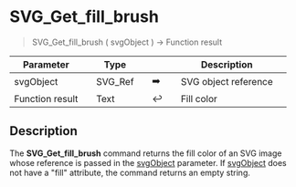 <!-- fill := SVG_Get_fill_brush ( svgObject )
 -> svgObject (Text)
 <- fill (Text)-->
# SVG_Get_fill_brush

> SVG_Get_fill_brush ( svgObject ) -> Function result

| Parameter |     | Type |     |     |     | Description |     |
| --- | --- | --- | --- | --- | --- | --- | --- |
| svgObject |     | SVG_Ref |     | ➡️ |     | SVG object reference |     |
| Function result |     | Text |     | ↩️ |     | Fill color |     |

## Description

The **SVG_Get_fill_brush** command returns the fill color of an SVG image whose reference is passed in the [svgObject](## "SVG object reference") parameter. If [svgObject](## "SVG object reference") does not have a "fill" attribute, the command returns an empty string.
